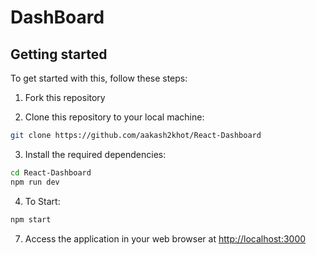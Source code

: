 # DashBoard
## Getting started
To get started with this, follow these steps:
1. Fork this repository

2. Clone this repository to your local machine:

   
```bash 
git clone https://github.com/aakash2khot/React-Dashboard
```

3. Install the required dependencies:

```bash
cd React-Dashboard
npm run dev
```

4. To Start:

```bash
npm start
```

7. Access the application in your web browser at [http://localhost:3000](http://localhost:3000)
